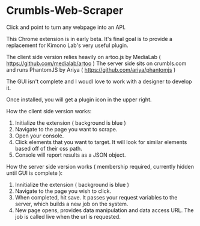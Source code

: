 # Crumbls-Web-Scraper
Click and point to turn any webpage into an API.

This Chrome extension is in early beta.   It's final goal is to provide a replacement for Kimono Lab's very useful plugin.

The client side version relies heavily on artoo.js by MediaLab ( https://github.com/medialab/artoo )
The server side sits on crumbls.com and runs PhantomJS by Ariya ( https://github.com/ariya/phantomjs )

The GUI isn't complete and I woudl love to work with a designer to develop it.

Once installed, you will get a plugin icon in the upper right.  

How the client side version works:
1) Initialize the extension ( background is blue )
2) Navigate to the page you want to scrape.
3) Open your console.
4) Click elements that you want to target.  It will look for similar elements based off of their css path.
5) Console will report results as a JSON object.

How the server side version works ( membership required, currently hidden until GUI is complete ):
1) Innitialize the extension ( background is blue )
2) Navigate to the page you wish to click.
3) When completed, hit save.  It passes your request variables to the server, which builds a new job on the system.
4) New page opens, provides data manipulation and data access URL.  The job is called live when the url is requested.

